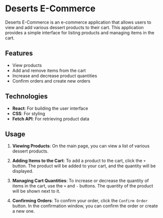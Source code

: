 # Deserts E-Commerce

Deserts E-Commerce is an e-commerce application that allows users to view and add various dessert products to their cart. This application provides a simple interface for listing products and managing items in the cart.

## Features

- View products
- Add and remove items from the cart
- Increase and decrease product quantities
- Confirm orders and create new orders

## Technologies

- **React**: For building the user interface
- **CSS**: For styling
- **Fetch API**: For retrieving product data

## Usage

1. **Viewing Products**: On the main page, you can view a list of various dessert products.

2. **Adding Items to the Cart**: To add a product to the cart, click the `+` button. The product will be added to your cart, and the quantity will be displayed.

3. **Managing Cart Quantities**: To increase or decrease the quantity of items in the cart, use the `+` and `-` buttons. The quantity of the product will be shown next to it.

4. **Confirming Orders**: To confirm your order, click the `Confirm Order` button. In the confirmation window, you can confirm the order or create a new one.
